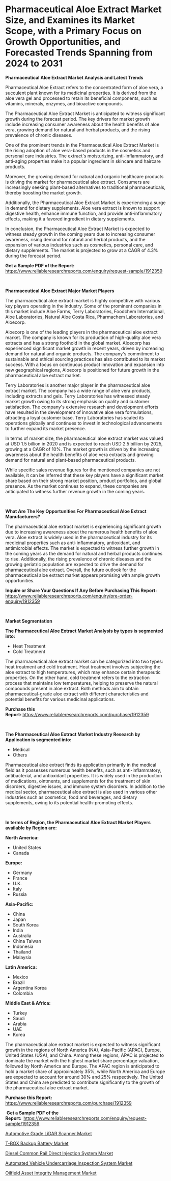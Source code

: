 <p><h1>Pharmaceutical Aloe Extract Market Size, and Examines its Market Scope, with a Primary Focus on Growth Opportunities, and Forecasted Trends Spanning from 2024 to 2031</h1></p><p><strong>Pharmaceutical Aloe Extract Market Analysis and Latest Trends</strong></p>
<p><p>Pharmaceutical Aloe Extract refers to the concentrated form of aloe vera, a succulent plant known for its medicinal properties. It is derived from the aloe vera gel and processed to retain its beneficial components, such as vitamins, minerals, enzymes, and bioactive compounds.</p><p>The Pharmaceutical Aloe Extract Market is anticipated to witness significant growth during the forecast period. The key drivers for market growth include increasing consumer awareness about the health benefits of aloe vera, growing demand for natural and herbal products, and the rising prevalence of chronic diseases.</p><p>One of the prominent trends in the Pharmaceutical Aloe Extract Market is the rising adoption of aloe vera-based products in the cosmetics and personal care industries. The extract's moisturizing, anti-inflammatory, and anti-aging properties make it a popular ingredient in skincare and haircare products.</p><p>Moreover, the growing demand for natural and organic healthcare products is driving the market for pharmaceutical aloe extract. Consumers are increasingly seeking plant-based alternatives to traditional pharmaceuticals, thereby boosting the market growth.</p><p>Additionally, the Pharmaceutical Aloe Extract Market is experiencing a surge in demand for dietary supplements. Aloe vera extract is known to support digestive health, enhance immune function, and provide anti-inflammatory effects, making it a favored ingredient in dietary supplements.</p><p>In conclusion, the Pharmaceutical Aloe Extract Market is expected to witness steady growth in the coming years due to increasing consumer awareness, rising demand for natural and herbal products, and the expansion of various industries such as cosmetics, personal care, and dietary supplements. The market is projected to grow at a CAGR of 4.3% during the forecast period.</p></p>
<p><strong>Get a Sample PDF of the Report:&nbsp;</strong> <a href="https://www.reliableresearchreports.com/enquiry/request-sample/1912359">https://www.reliableresearchreports.com/enquiry/request-sample/1912359</a></p>
<p>&nbsp;</p>
<p><strong>Pharmaceutical Aloe Extract Major Market Players</strong></p>
<p><p>The pharmaceutical aloe extract market is highly competitive with various key players operating in the industry. Some of the prominent companies in this market include Aloe Farms, Terry Laboratories, Foodchem International, Aloe Laboratories, Natural Aloe Costa Rica, Pharmachem Laboratories, and Aloecorp.</p><p>Aloecorp is one of the leading players in the pharmaceutical aloe extract market. The company is known for its production of high-quality aloe vera extracts and has a strong foothold in the global market. Aloecorp has experienced significant market growth in recent years, driven by increasing demand for natural and organic products. The company's commitment to sustainable and ethical sourcing practices has also contributed to its market success. With a focus on continuous product innovation and expansion into new geographical regions, Aloecorp is positioned for future growth in the pharmaceutical aloe extract market.</p><p>Terry Laboratories is another major player in the pharmaceutical aloe extract market. The company has a wide range of aloe vera products, including extracts and gels. Terry Laboratories has witnessed steady market growth owing to its strong emphasis on quality and customer satisfaction. The company's extensive research and development efforts have resulted in the development of innovative aloe vera formulations, attracting a loyal customer base. Terry Laboratories has scaled its operations globally and continues to invest in technological advancements to further expand its market presence.</p><p>In terms of market size, the pharmaceutical aloe extract market was valued at USD 1.5 billion in 2020 and is expected to reach USD 2.5 billion by 2025, growing at a CAGR of 10%. The market growth is driven by the increasing awareness about the health benefits of aloe vera extracts and growing demand for natural and plant-based pharmaceutical products.</p><p>While specific sales revenue figures for the mentioned companies are not available, it can be inferred that these key players have a significant market share based on their strong market position, product portfolios, and global presence. As the market continues to expand, these companies are anticipated to witness further revenue growth in the coming years.</p></p>
<p>&nbsp;</p>
<p><strong>What Are The Key Opportunities For Pharmaceutical Aloe Extract Manufacturers?</strong></p>
<p><p>The pharmaceutical aloe extract market is experiencing significant growth due to increasing awareness about the numerous health benefits of aloe vera. Aloe extract is widely used in the pharmaceutical industry for its medicinal properties such as anti-inflammatory, antioxidant, and antimicrobial effects. The market is expected to witness further growth in the coming years as the demand for natural and herbal products continues to rise. Additionally, the rising prevalence of chronic diseases and the growing geriatric population are expected to drive the demand for pharmaceutical aloe extract. Overall, the future outlook for the pharmaceutical aloe extract market appears promising with ample growth opportunities.</p></p>
<p><strong>Inquire or Share Your Questions If Any Before Purchasing This Report:</strong> <a href="https://www.reliableresearchreports.com/enquiry/pre-order-enquiry/1912359">https://www.reliableresearchreports.com/enquiry/pre-order-enquiry/1912359</a></p>
<p>&nbsp;</p>
<p><strong>Market Segmentation</strong></p>
<p><strong>The Pharmaceutical Aloe Extract Market Analysis by types is segmented into:</strong></p>
<p><ul><li>Heat Treatment</li><li>Cold Treatment</li></ul></p>
<p><p>The pharmaceutical aloe extract market can be categorized into two types: heat treatment and cold treatment. Heat treatment involves subjecting the aloe extract to high temperatures, which may enhance certain therapeutic properties. On the other hand, cold treatment refers to the extraction process that maintains low temperatures, helping to preserve the natural compounds present in aloe extract. Both methods aim to obtain pharmaceutical-grade aloe extract with different characteristics and potential benefits for various medicinal applications.</p></p>
<p><strong>Purchase this Report:&nbsp;</strong><a href="https://www.reliableresearchreports.com/purchase/1912359">https://www.reliableresearchreports.com/purchase/1912359</a></p>
<p>&nbsp;</p>
<p><strong>The Pharmaceutical Aloe Extract Market Industry Research by Application is segmented into:</strong></p>
<p><ul><li>Medical</li><li>Others</li></ul></p>
<p><p>Pharmaceutical aloe extract finds its application primarily in the medical field as it possesses numerous health benefits, such as anti-inflammatory, antibacterial, and antioxidant properties. It is widely used in the production of medications, ointments, and supplements for the treatment of skin disorders, digestive issues, and immune system disorders. In addition to the medical sector, pharmaceutical aloe extract is also used in various other industries such as cosmetics, food and beverages, and dietary supplements, owing to its potential health-promoting effects.</p></p>
<p>&nbsp;</p>
<p><strong>In terms of Region, the Pharmaceutical Aloe Extract Market Players available by Region are:</strong></p>
<p>
    <p> <strong> North America: </strong>
        <ul>
            <li>United States</li>
            <li>Canada</li>
        </ul>
        </p> 
    <p> <strong> Europe: </strong>
        <ul>
            <li>Germany</li>
            <li>France</li>
            <li>U.K.</li>
            <li>Italy</li>
            <li>Russia</li>
        </ul>
        </p> 
    <p> <strong> Asia-Pacific: </strong>
        <ul>
            <li>China</li>
            <li>Japan</li>
            <li>South Korea</li>
            <li>India</li>
            <li>Australia</li>
            <li>China Taiwan</li>
            <li>Indonesia</li>
            <li>Thailand</li>
            <li>Malaysia</li>
        </ul>
        </p> 
    <p> <strong> Latin America: </strong>
        <ul>
            <li>Mexico</li>
            <li>Brazil</li>
            <li>Argentina Korea</li>
            <li>Colombia</li>
        </ul>
        </p> 
    <p> <strong> Middle East & Africa: </strong>
        <ul>
            <li>Turkey</li>
            <li>Saudi</li>
            <li>Arabia</li>
            <li>UAE</li>
            <li>Korea</li>
        </ul>
    </p>
    </p>
<p><p>The pharmaceutical aloe extract market is expected to witness significant growth in the regions of North America (NA), Asia-Pacific (APAC), Europe, United States (USA), and China. Among these regions, APAC is projected to dominate the market with the highest market share percentage valuation, followed by North America and Europe. The APAC region is anticipated to hold a market share of approximately 35%, while North America and Europe are expected to account for around 30% and 25% respectively. The United States and China are predicted to contribute significantly to the growth of the pharmaceutical aloe extract market.</p></p>
<p><strong>Purchase this Report: </strong><a href="https://www.reliableresearchreports.com/purchase/1912359">https://www.reliableresearchreports.com/purchase/1912359</a></p>
<p>&nbsp;<strong>Get a Sample PDF of the Report:&nbsp;&nbsp;</strong><a href="https://www.reliableresearchreports.com/enquiry/request-sample/1912359">https://www.reliableresearchreports.com/enquiry/request-sample/1912359</a></p>
<p><strong></strong></p>
<p><p><a href="https://www.linkedin.com/pulse/automotive-grade-lidar-scanner-market-analysis-examines-its-09kxf?trackingId=ShzXvCQSQu6%2BOWwissM%2B%2Bw%3D%3D">Automotive Grade LiDAR Scanner Market</a></p><p><a href="https://www.linkedin.com/pulse/t-box-backup-battery-market-size-2024-2031-global-industrial-nyqkc?trackingId=h6kjoFN5Tmiaeecz8k4ekw%3D%3D">T-BOX Backup Battery Market</a></p><p><a href="https://www.linkedin.com/pulse/diesel-common-rail-direct-injection-system-market-research-nhflf?trackingId=CK4IdHTUS5aMk%2F%2BZed7EnQ%3D%3D">Diesel Common Rail Direct Injection System Market</a></p><p><a href="https://www.linkedin.com/pulse/automated-vehicle-undercarriage-inspection-system-market-ny1df?trackingId=ltajL2O%2FR6qcKttNYFIz9Q%3D%3D">Automated Vehicle Undercarriage Inspection System Market</a></p><p><a href="https://www.linkedin.com/pulse/oilfield-asset-integrity-management-market-challenges-opportunities-rdosf?trackingId=Pb7Kd05wQFObJNmQpmz0jQ%3D%3D">Oilfield Asset Integrity Management Market</a></p></p>